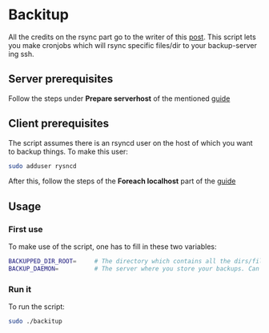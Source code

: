 # Backitup
All the credits on the rsync part go to the writer of this [post][guide].
This script lets you make cronjobs which will rsync specific files/dir to your backup-server ing ssh.

## Server prerequisites
Follow the steps under **Prepare serverhost** of the mentioned [guide][guide]

## Client prerequisites
The script assumes there is an rsyncd user on the host of which you want to backup things.
To make this user:
```bash
sudo adduser rysncd
```
After this, follow the steps of the **Foreach localhost** part of the [guide][guide]

## Usage
### First use
To make use of the script, one has to fill in these two variables:
```bash
BACKUPPED_DIR_ROOT=     # The directory which contains all the dirs/files you want to backup
BACKUP_DAEMON=          # The server where you store your backups. Can be a host in the form of: host::module, host:/dir
```

### Run it
To run the script:
```bash
sudo ./backitup
```
[guide]: http://mennucc1.debian.net/howto-ssh-rsyncd.html